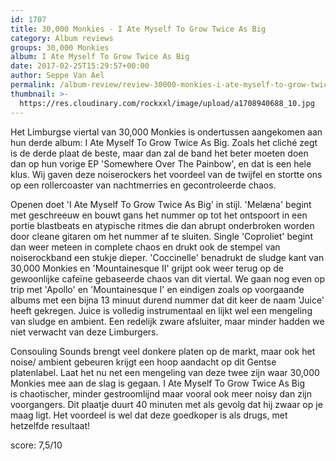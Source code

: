 ```yaml
---
id: 1707
title: 30,000 Monkies - I Ate Myself To Grow Twice As Big
category: Album reviews
groups: 30,000 Monkies
album: I Ate Myself To Grow Twice As Big
date: 2017-02-25T15:29:57+00:00
author: Seppe Van Ael
permalink: /album-review/review-30000-monkies-i-ate-myself-to-grow-twice-as-big/
thumbnail: >-
  https://res.cloudinary.com/rockxxl/image/upload/a1708940688_10.jpg
---
```

Het Limburgse viertal van 30,000 Monkies is ondertussen aangekomen aan hun derde album: I Ate Myself To Grow Twice As Big. Zoals het cliché zegt is de derde plaat de beste, maar dan zal de band het beter moeten doen dan op hun vorige EP 'Somewhere Over The Painbow', en dat is een hele klus. Wij gaven deze noiserockers het voordeel van de twijfel en stortte ons op een rollercoaster van nachtmerries en gecontroleerde chaos.

Openen doet 'I Ate Myself To Grow Twice As Big' in stijl. 'Melæna' begint met geschreeuw en bouwt gans het nummer op tot het ontspoort in een portie blastbeats en atypische ritmes die dan abrupt onderbroken worden door cleane gitaren om het nummer af te sluiten. Single 'Coproliet' begint dan weer meteen in complete chaos en drukt ook de stempel van noiserockband een stukje dieper. 'Coccinelle' benadrukt de sludge kant van 30,000 Monkies en 'Mountainesque II' grijpt ook weer terug op de gewoonlijke cafeïne gebaseerde chaos van dit viertal. We gaan nog even op trip met 'Apollo' en 'Mountainesque I' en eindigen zoals op voorgaande albums met een bijna 13 minuut durend nummer dat dit keer de naam 'Juice' heeft gekregen. Juice is volledig instrumentaal en lijkt wel een mengeling van sludge en ambient. Een redelijk zware afsluiter, maar minder hadden we niet verwacht van deze Limburgers.

Consouling Sounds brengt veel donkere platen op de markt, maar ook het noise/ ambient gebeuren krijgt een hoop aandacht op dit Gentse platenlabel. Laat het nu net een mengeling van deze twee zijn waar 30,000 Monkies mee aan de slag is gegaan. I Ate Myself To Grow Twice As Big is chaotischer, minder gestroomlijnd maar vooral ook meer noisy dan zijn voorgangers. Dit plaatje duurt 40 minuten met als gevolg dat hij zwaar op je maag ligt. Het voordeel is wel dat deze goedkoper is als drugs, met hetzelfde resultaat!

score: 7,5/10
